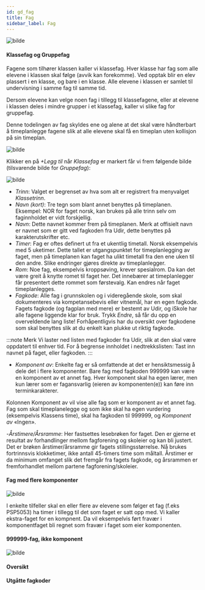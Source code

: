 ```yaml
---
id: gd_fag
title: Fag
sidebar_label: Fag
---
```


![bilde](https://user-images.githubusercontent.com/80097133/148050893-fbad2df0-8c63-447f-b20a-b795b568995d.png)

#### Klassefag og Gruppefag

Fagene som tilhører klassen kaller vi klassefag. Hver klasse har fag som alle elevene i klassen skal følge (avvik kan forekomme). Ved opptak blir en elev plassert i en klasse, og bare i en klasse. Alle elevene i klassen er samlet til undervisning i samme fag til samme tid. 

Dersom elevene kan velge noen fag i tillegg til klassefagene, eller at elevene i klassen deles i mindre grupper i et klassefag, kaller vi slike fag for gruppefag.

Denne todelingen av fag skyldes ene og alene at det skal være håndterbart å timeplanlegge fagene slik at alle elevene skal få en timeplan uten kollisjon på sin timeplan.

![bilde](https://user-images.githubusercontent.com/80097133/148041004-0e047e22-ac84-4239-b191-955d75c78994.png)

Klikker en på _+Legg til_ når _Klassefag_ er markert får vi frem følgende bilde (tilsvarende bilde for _Gruppefag_):

![bilde](https://user-images.githubusercontent.com/80097133/148051512-459f58df-eb82-42dc-9084-2741a80e8c4d.png)

- _Trinn_: Valget er begrenset av hva som alt er registrert fra menyvalget _Klassetrinn_.
- _Navn (kort)_: Tre tegn som blant annet benyttes på timeplanen. Eksempel: NOR for faget norsk, kan brukes på alle trinn selv om faginnholdet er vidt forskjellig.
- _Navn_: Dette navnet kommer frem på timeplanen. Merk at offisielt navn er navnet som er gitt ved fagkoden fra Udir, dette benyttes på karakterutskrifter etc.
- _Timer_: Fag er oftes definert ut fra et ukentlig timetall. Norsk eksempelvis med 5 uketimer. Dette tallet er utgangspunktet for timeplanlegging av faget, men på timeplanen kan faget ha ulikt timetall fra den ene uken til den andre. Slike endringer gjøres direkte av timeplanlegger.
- _Rom_: Noe fag, eksempelvis kroppsøving, krever spesialrom. Da kan det være greit å knytte romet til faget her. Det innebærer at timeplanlegger får presentert dette rommet som førstevalg. Kan endres når faget timeplanlegges.
- _Fagkode_: Alle fag i grunnskolen og i videregående skole, som skal dokumenteres via kompetansebevis eller vitnemål,  har en egen fagkode. Fagets fagkode (og fagplan med mere) er bestemt av Udir, og iSkole har alle fagene liggende klar for bruk. Trykk _Endre_, så får du opp en overveldende lang liste! Forhåpentligvis har du oversikt over fagkodene som skal benyttes slik at du enkelt kan plukke ut riktig fagkode.

:::note Merk
Vi laster ned listen med fagkoder fra Udir, slik at den skal være oppdatert til enhver tid. For å begrense innholdet i nedtrekkslisten: Tast inn navnet på faget, eller fagkoden. 
:::

- _Komponent av_: Enkelte fag  er så omfattende at det er hensiktsmessig å dele det i flere komponenter. Bare fag med fagkoden 999999 kan være en komponent av et annet fag. Hver komponent skal ha egen lærer, men kun lærer som er fagansvarlig (eieren av komponenten(e)) kan føre inn terminkarakterer. 

Kolonnen  Komponent av vil vise alle fag som er komponent av et annet fag. Fag som skal timeplanelegge og som ikke skal ha egen vurdering (eksempelvis Klassens time), skal ha fagkoden til 999999, og _Komponent av_ «Ingen». 

  -_Årstimere/Årsramme_: Her fastsettes lesebrøken for faget. Den er gjerne et resultat av forhandlinger mellom fagforening og skoleier og kan bli justert. Det er brøken årstimer/årsramme gir fagets stillingsstørrelse. Nå brukes fortrinnsvis klokketimer, ikke antall 45-timers time som måltall. Årstimer er da minimum omfanget slik det fremgår fra fagets fagkode, og årsrammen er fremforhandlet mellom partene fagforening/skoleier.


#### Fag med flere komponenter

![bilde](https://user-images.githubusercontent.com/80097133/148037649-05605fdd-6d6f-4fd0-9c82-05146c6f4296.png)

I enkelte tilfeller skal en eller flere av elevene som følger et fag (f.eks PSP5053) ha timer i tillegg til det som faget er satt opp med. Vi kaller ekstra-faget for en kompnent. Da vil eksempelvis ført fravær i komponentfaget bli regnet som fravær i faget som eier komponenten.


#### 999999-fag, ikke komponent
![bilde](https://user-images.githubusercontent.com/80097133/148039601-e0a285a0-3e6a-4384-9363-3c0f3c2e9cd7.png)


#### Oversikt

#### Utgåtte fagkoder
##


